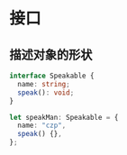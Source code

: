 <!--
 * @Author: xinxu
 * @Date: 2022-08-18 10:52:09
 * @LastEditors: xinxu
 * @LastEditTime: 2022-08-29 22:39:15
 * @FilePath: /azzlzzxz.github.io/docs/typescript/interface.md
-->

# 接口

## 描述对象的形状

```typescript
interface Speakable {
  name: string;
  speak(): void;
}

let speakMan: Speakable = {
  name: "czp",
  speak() {},
};
```
